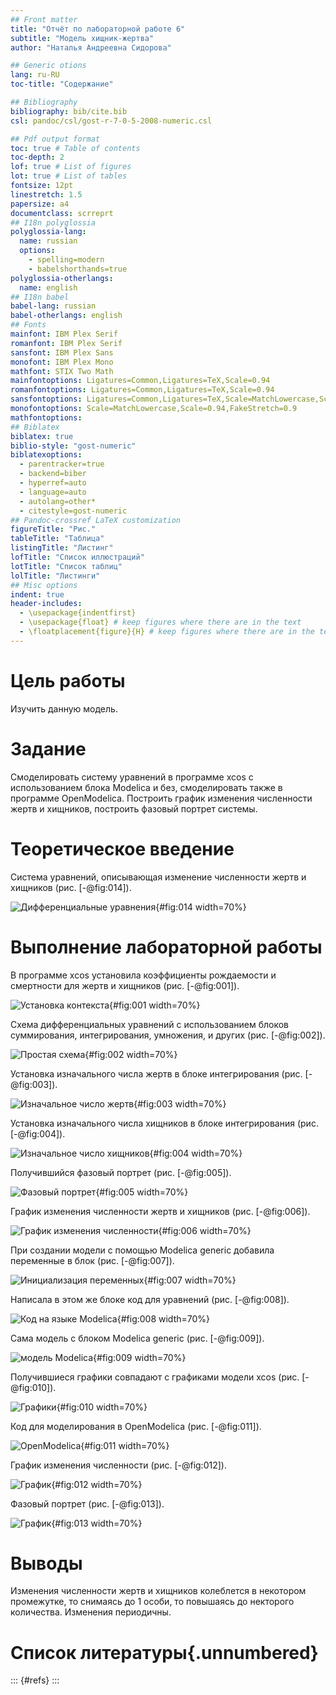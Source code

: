 ```yaml
---
## Front matter
title: "Отчёт по лабораторной работе 6"
subtitle: "Модель хищник-жертва"
author: "Наталья Андреевна Сидорова"

## Generic otions
lang: ru-RU
toc-title: "Содержание"

## Bibliography
bibliography: bib/cite.bib
csl: pandoc/csl/gost-r-7-0-5-2008-numeric.csl

## Pdf output format
toc: true # Table of contents
toc-depth: 2
lof: true # List of figures
lot: true # List of tables
fontsize: 12pt
linestretch: 1.5
papersize: a4
documentclass: scrreprt
## I18n polyglossia
polyglossia-lang:
  name: russian
  options:
	- spelling=modern
	- babelshorthands=true
polyglossia-otherlangs:
  name: english
## I18n babel
babel-lang: russian
babel-otherlangs: english
## Fonts
mainfont: IBM Plex Serif
romanfont: IBM Plex Serif
sansfont: IBM Plex Sans
monofont: IBM Plex Mono
mathfont: STIX Two Math
mainfontoptions: Ligatures=Common,Ligatures=TeX,Scale=0.94
romanfontoptions: Ligatures=Common,Ligatures=TeX,Scale=0.94
sansfontoptions: Ligatures=Common,Ligatures=TeX,Scale=MatchLowercase,Scale=0.94
monofontoptions: Scale=MatchLowercase,Scale=0.94,FakeStretch=0.9
mathfontoptions:
## Biblatex
biblatex: true
biblio-style: "gost-numeric"
biblatexoptions:
  - parentracker=true
  - backend=biber
  - hyperref=auto
  - language=auto
  - autolang=other*
  - citestyle=gost-numeric
## Pandoc-crossref LaTeX customization
figureTitle: "Рис."
tableTitle: "Таблица"
listingTitle: "Листинг"
lofTitle: "Список иллюстраций"
lotTitle: "Список таблиц"
lolTitle: "Листинги"
## Misc options
indent: true
header-includes:
  - \usepackage{indentfirst}
  - \usepackage{float} # keep figures where there are in the text
  - \floatplacement{figure}{H} # keep figures where there are in the text
---
```


# Цель работы

Изучить данную модель.

# Задание

Смоделировать систему уравнений в программе xcos с использованием блока Modelica и без, смоделировать также в программе OpenModelica. Построить график изменения численности жертв и хищников, построить фазовый портрет системы.

# Теоретическое введение

Система уравнений, описывающая изменение численности жертв и хищников (рис. [-@fig:014]).

![Дифференциальные уравнения](image/14.jpg){#fig:014 width=70%}

# Выполнение лабораторной работы

В программе xcos установила коэффициенты рождаемости и смертности для жертв и хищников (рис. [-@fig:001]).

![Установка контекста](image/1.jpg){#fig:001 width=70%}

Схема дифференциальных уравнений с использованием блоков суммирования, интегрирования, умножения, и других (рис. [-@fig:002]).

![Простая схема](image/2.jpg){#fig:002 width=70%}

Установка изначального числа жертв в блоке интегрирования (рис. [-@fig:003]).

![Изначальное число жертв](image/3.jpg){#fig:003 width=70%}

Установка изначального числа хищников в блоке интегрирования (рис. [-@fig:004]).

![Изначальное число хищников](image/4.jpg){#fig:004 width=70%}

Получившийся фазовый портрет  (рис. [-@fig:005]).

![Фазовый портрет](image/5.jpg){#fig:005 width=70%}

График изменения численности жертв и хищников (рис. [-@fig:006]).

![График изменения численности](image/6.jpg){#fig:006 width=70%}

При создании модели с помощью Modelica generic добавила переменные в блок (рис. [-@fig:007]).

![Инициализация переменных](image/7.jpg){#fig:007 width=70%}

Написала в этом же блоке код для уравнений (рис. [-@fig:008]).

![Код на языке Modelica](image/8.jpg){#fig:008 width=70%}

Сама модель с блоком Modelica generic (рис. [-@fig:009]).

![модель Modelica](image/9.jpg){#fig:009 width=70%}

Получившиеся графики совпадают с графиками модели xcos (рис. [-@fig:010]).

![Графики](image/10.jpg){#fig:010 width=70%}

Код для моделирования в OpenModelica (рис. [-@fig:011]).

![OpenModelica](image/11.jpg){#fig:011 width=70%}

График изменения численности (рис. [-@fig:012]).

![График](image/12.jpg){#fig:012 width=70%}

Фазовый портрет (рис. [-@fig:013]).

![График](image/13.jpg){#fig:013 width=70%}

# Выводы

Изменения численности жертв и хищников колеблется в некотором промежутке, то снимаясь до 1 особи, то повышаясь до некторого количества. Изменения периодичны.

# Список литературы{.unnumbered}

::: {#refs}
:::

